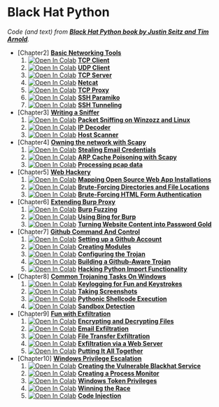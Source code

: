 # Black Hat Python
_Code (and text) from [**Black Hat Python book by Justin Seitz and Tim Arnold**](https://nostarch.com/black-hat-python2E)._

- [Chapter2] [**Basic Networking Tools**](C2-Basic_Networking_Tools)
  1. [![Open In Colab](https://colab.research.google.com/assets/colab-badge.svg)](https://colab.research.google.com/github/damianiRiccardo90/BHP/blob/master/C2-Basic_Networking_Tools/TCP_Client.ipynb) [**TCP Client**](C2-Basic_Networking_Tools/TCP_Client.ipynb)
  2. [![Open In Colab](https://colab.research.google.com/assets/colab-badge.svg)](https://colab.research.google.com/github/damianiRiccardo90/BHP/blob/master/C2-Basic_Networking_Tools/UDP_Client.ipynb) [**UDP Client**](C2-Basic_Networking_Tools/UDP_Client.ipynb)
  3. [![Open In Colab](https://colab.research.google.com/assets/colab-badge.svg)](https://colab.research.google.com/github/damianiRiccardo90/BHP/blob/master/C2-Basic_Networking_Tools/TCP_Server.ipynb) [**TCP Server**](C2-Basic_Networking_Tools/TCP_Server.ipynb)
  4. [![Open In Colab](https://colab.research.google.com/assets/colab-badge.svg)](https://colab.research.google.com/github/damianiRiccardo90/BHP/blob/master/C2-Basic_Networking_Tools/Netcat.ipynb) [**Netcat**](C2-Basic_Networking_Tools/Netcat.ipynb)
  5. [![Open In Colab](https://colab.research.google.com/assets/colab-badge.svg)](https://colab.research.google.com/github/damianiRiccardo90/BHP/blob/master/C2-Basic_Networking_Tools/TCP_Proxy.ipynb) [**TCP Proxy**](C2-Basic_Networking_Tools/TCP_Proxy.ipynb)
  6. [![Open In Colab](https://colab.research.google.com/assets/colab-badge.svg)](https://colab.research.google.com/github/damianiRiccardo90/BHP/blob/master/C2-Basic_Networking_Tools/SSH_Paramiko.ipynb) [**SSH Paramiko**](C2-Basic_Networking_Tools/SSH_Paramiko.ipynb)
  7. [![Open In Colab](https://colab.research.google.com/assets/colab-badge.svg)](https://colab.research.google.com/github/damianiRiccardo90/BHP/blob/master/C2-Basic_Networking_Tools/SSH_Tunneling.ipynb) [**SSH Tunneling**](C2-Basic_Networking_Tools/SSH_Tunneling.ipynb)
- [Chapter3] [**Writing a Sniffer**](C3-Writing_A_Sniffer)
  1. [![Open In Colab](https://colab.research.google.com/assets/colab-badge.svg)](https://colab.research.google.com/github/damianiRiccardo90/BHP/blob/master/C3-Writing_A_Sniffer/Packet_Sniffing.ipynb) [**Packet Sniffing on Winzozz and Linux**](C3-Writing_A_Sniffer/Packet_Sniffing.ipynb)
  2. [![Open In Colab](https://colab.research.google.com/assets/colab-badge.svg)](https://colab.research.google.com/github/damianiRiccardo90/BHP/blob/master/C3-Writing_A_Sniffer/IP_Decoder.ipynb) [**IP Decoder**](C3-Writing_A_Sniffer/IP_Decoder.ipynb)
  3. [![Open In Colab](https://colab.research.google.com/assets/colab-badge.svg)](https://colab.research.google.com/github/damianiRiccardo90/BHP/blob/master/C3-Writing_A_Sniffer/Host_Scanner.ipynb) [**Host Scanner**](C3-Writing_A_Sniffer/Host_Scanner.ipynb)
- [Chapter4] [**Owning the network with Scapy**](C4-Owning_The_Network_With_Scapy)
  1. [![Open In Colab](https://colab.research.google.com/assets/colab-badge.svg)](https://colab.research.google.com/github/damianiRiccardo90/BHP/blob/master/C4-Owning_The_Network_With_Scapy/Stealing_Email_Credentials.ipynb) [**Stealing Email Credentials**](C4-Owning_The_Network_With_Scapy/Stealing_Email_Credentials.ipynb)
  2. [![Open In Colab](https://colab.research.google.com/assets/colab-badge.svg)](https://colab.research.google.com/github/damianiRiccardo90/BHP/blob/master/C4-Owning_The_Network_With_Scapy/ARP_Cache_Poisoning.ipynb) [**ARP Cache Poisoning with Scapy**](C4-Owning_The_Network_With_Scapy/ARP_Cache_Poisoning.ipynb)
  3. [![Open In Colab](https://colab.research.google.com/assets/colab-badge.svg)](https://colab.research.google.com/github/damianiRiccardo90/BHP/blob/master/C4-Owning_The_Network_With_Scapy/Processing_pcap.ipynb) [**Processing pcap data**](C4-Owning_The_Network_With_Scapy/Processing_pcap.ipynb)
- [Chapter5] [**Web Hackery**](C5-Web_Hackery)
  1. [![Open In Colab](https://colab.research.google.com/assets/colab-badge.svg)](https://colab.research.google.com/github/damianiRiccardo90/BHP/blob/master/C5-Web_Hackery/Mapping_Web_Apps.ipynb) [**Mapping Open Source Web App Installations**](C5-Web_Hackery/Mapping_Web_Apps.ipynb)
  2. [![Open In Colab](https://colab.research.google.com/assets/colab-badge.svg)](https://colab.research.google.com/github/damianiRiccardo90/BHP/blob/master/C5-Web_Hackery/Brute-Forcing_Directories_and_File_Locations.ipynb) [**Brute-Forcing Directories and File Locations**](C5-Web_Hackery/Brute-Forcing_Directories_and_File_Locations.ipynb)
  3. [![Open In Colab](https://colab.research.google.com/assets/colab-badge.svg)](https://colab.research.google.com/github/damianiRiccardo90/BHP/blob/master/C5-Web_Hackery/Brute-Forcing_HTML_Form_Authentication.ipynb) [**Brute-Forcing HTML Form Authentication**](C5-Web_Hackery/Brute-Forcing_HTML_Form_Authentication.ipynb)
- [Chapter6] [**Extending Burp Proxy**](C6-Extending_Burp_Proxy)
  1. [![Open In Colab](https://colab.research.google.com/assets/colab-badge.svg)](https://colab.research.google.com/github/damianiRiccardo90/BHP/blob/master/C6-Extending_Burp_Proxy/Burp_Fuzzing.ipynb) [**Burp Fuzzing**](C6-Extending_Burp_Proxy/Burp_Fuzzing.ipynb)
  2. [![Open In Colab](https://colab.research.google.com/assets/colab-badge.svg)](https://colab.research.google.com/github/damianiRiccardo90/BHP/blob/master/C6-Extending_Burp_Proxy/Using_Bing_For_Burp.ipynb) [**Using Bing for Burp**](C6-Extending_Burp_Proxy/Using_Bing_For_Burp.ipynb)
  3. [![Open In Colab](https://colab.research.google.com/assets/colab-badge.svg)](https://colab.research.google.com/github/damianiRiccardo90/BHP/blob/master/C6-Extending_Burp_Proxy/Turning_Website_Content_Into_Password_Gold.ipynb) [**Turning Website Content into Password Gold**](C6-Extending_Burp_Proxy/Turning_Website_Content_Into_Password_Gold.ipynb)
- [Chapter7] [**Github Command And Control**](C7-Github_Command_And_Control)
  1. [![Open In Colab](https://colab.research.google.com/assets/colab-badge.svg)](https://colab.research.google.com/github/damianiRiccardo90/BHP/blob/master/C7-Github_Command_And_Control/Setting_Up_A_Github_Account.ipynb) [**Setting up a Github Account**](C7-Github_Command_And_Control/Setting_Up_A_Github_Account.ipynb)
  2. [![Open In Colab](https://colab.research.google.com/assets/colab-badge.svg)](https://colab.research.google.com/github/damianiRiccardo90/BHP/blob/master/C7-Github_Command_And_Control/Creating_Modules.ipynb) [**Creating Modules**](C7-Github_Command_And_Control/Creating_Modules.ipynb)
  3. [![Open In Colab](https://colab.research.google.com/assets/colab-badge.svg)](https://colab.research.google.com/github/damianiRiccardo90/BHP/blob/master/C7-Github_Command_And_Control/Configuring_The_Trojan.ipynb) [**Configuring the Trojan**](C7-Github_Command_And_Control/Configuring_The_Trojan.ipynb)
  4. [![Open In Colab](https://colab.research.google.com/assets/colab-badge.svg)](https://colab.research.google.com/github/damianiRiccardo90/BHP/blob/master/C7-Github_Command_And_Control/Building_A_Github_Aware_Trojan.ipynb) [**Building a Github-Aware Trojan**](C7-Github_Command_And_Control/Building_A_Github_Aware_Trojan.ipynb)
  5. [![Open In Colab](https://colab.research.google.com/assets/colab-badge.svg)](https://colab.research.google.com/github/damianiRiccardo90/BHP/blob/master/C7-Github_Command_And_Control/Hacking_Python_Import_Functionality.ipynb) [**Hacking Python Import Functionality**](C7-Github_Command_And_Control/Hacking_Python_Import_Functionality.ipynb)
- [Chapter8] [**Common Trojaning Tasks On Windows**](C8-Common_Trojaning_Tasks_On_Windows)
  1. [![Open In Colab](https://colab.research.google.com/assets/colab-badge.svg)](https://colab.research.google.com/github/damianiRiccardo90/BHP/blob/master/C8-Common_Trojaning_Tasks_On_Windows/Keylogging_For_Fun_And_Keystrokes.ipynb) [**Keylogging for Fun and Keystrokes**](C8-Common_Trojaning_Tasks_On_Windows/Keylogging_For_Fun_And_Keystrokes.ipynb)
  2. [![Open In Colab](https://colab.research.google.com/assets/colab-badge.svg)](https://colab.research.google.com/github/damianiRiccardo90/BHP/blob/master/C8-Common_Trojaning_Tasks_On_Windows/Taking_Screenshots.ipynb) [**Taking Screenshots**](C8-Common_Trojaning_Tasks_On_Windows/Taking_Screenshots.ipynb)
  3. [![Open In Colab](https://colab.research.google.com/assets/colab-badge.svg)](https://colab.research.google.com/github/damianiRiccardo90/BHP/blob/master/C8-Common_Trojaning_Tasks_On_Windows/Pythonic_Shellcode_Execution.ipynb) [**Pythonic Shellcode Execution**](C8-Common_Trojaning_Tasks_On_Windows/Pythonic_Shellcode_Execution.ipynb)
  4. [![Open In Colab](https://colab.research.google.com/assets/colab-badge.svg)](https://colab.research.google.com/github/damianiRiccardo90/BHP/blob/master/C8-Common_Trojaning_Tasks_On_Windows/Sandbox_Detection.ipynb) [**Sandbox Detection**](C8-Common_Trojaning_Tasks_On_Windows/Sandbox_Detection.ipynb)
- [Chapter9] [**Fun with Exfiltration**](C9-Fun_With_Exfiltration)
  1. [![Open In Colab](https://colab.research.google.com/assets/colab-badge.svg)](https://colab.research.google.com/github/damianiRiccardo90/BHP/blob/master/C9-Fun_With_Exfiltration/Encrypting_And_Decrypting_Files.ipynb) [**Encrypting and Decrypting Files**](C9-Fun_With_Exfiltration/Encrypting_And_Decrypting_Files.ipynb)
  2. [![Open In Colab](https://colab.research.google.com/assets/colab-badge.svg)](https://colab.research.google.com/github/damianiRiccardo90/BHP/blob/master/C9-Fun_With_Exfiltration/Email_Exfiltration.ipynb) [**Email Exfiltration**](C9-Fun_With_Exfiltration/Email_Exfiltration.ipynb)
  3. [![Open In Colab](https://colab.research.google.com/assets/colab-badge.svg)](https://colab.research.google.com/github/damianiRiccardo90/BHP/blob/master/C9-Fun_With_Exfiltration/File_Transfer_Exfiltration.ipynb) [**File Transfer Exfiltration**](C9-Fun_With_Exfiltration/File_Transfer_Exfiltration.ipynb)
  4. [![Open In Colab](https://colab.research.google.com/assets/colab-badge.svg)](https://colab.research.google.com/github/damianiRiccardo90/BHP/blob/master/C9-Fun_With_Exfiltration/Exfiltration_Via_A_Web_Server.ipynb) [**Exfiltration via a Web Server**](C9-Fun_With_Exfiltration/Exfiltration_Via_A_Web_Server.ipynb)
  5. [![Open In Colab](https://colab.research.google.com/assets/colab-badge.svg)](https://colab.research.google.com/github/damianiRiccardo90/BHP/blob/master/C9-Fun_With_Exfiltration/Putting_It_All_Together.ipynb) [**Putting It All Together**](C9-Fun_With_Exfiltration/Putting_It_All_Together.ipynb)
- [Chapter10] [**Windows Privilege Escalation**](C10-Windows_Privilege_Escalation)
  1. [![Open In Colab](https://colab.research.google.com/assets/colab-badge.svg)](https://colab.research.google.com/github/damianiRiccardo90/BHP/blob/master/C10-Windows_Privilege_Escalation/Creating_The_Vulnerable_Blackhat_Service.ipynb) [**Creating the Vulnerable Blackhat Service**](C10-Windows_Privilege_Escalation/Creating_The_Vulnerable_Blackhat_Service.ipynb)
  2. [![Open In Colab](https://colab.research.google.com/assets/colab-badge.svg)](https://colab.research.google.com/github/damianiRiccardo90/BHP/blob/master/C10-Windows_Privilege_Escalation/Creating_A_Process_Monitor.ipynb) [**Creating a Process Monitor**](C10-Windows_Privilege_Escalation/Creating_A_Process_Monitor.ipynb)
  3. [![Open In Colab](https://colab.research.google.com/assets/colab-badge.svg)](https://colab.research.google.com/github/damianiRiccardo90/BHP/blob/master/C10-Windows_Privilege_Escalation/Windows_Token_Privileges.ipynb) [**Windows Token Privileges**](C10-Windows_Privilege_Escalation/Windows_Token_Privileges.ipynb)
  4. [![Open In Colab](https://colab.research.google.com/assets/colab-badge.svg)](https://colab.research.google.com/github/damianiRiccardo90/BHP/blob/master/C10-Windows_Privilege_Escalation/Winning_The_Race.ipynb) [**Winning the Race**](C10-Windows_Privilege_Escalation/Winning_The_Race.ipynb)
  5. [![Open In Colab](https://colab.research.google.com/assets/colab-badge.svg)](https://colab.research.google.com/github/damianiRiccardo90/BHP/blob/master/C10-Windows_Privilege_Escalation/Code_Injection.ipynb) [**Code Injection**](C10-Windows_Privilege_Escalation/Code_Injection.ipynb)
